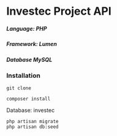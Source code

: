 # Investec Project API

##### Language: PHP
##### Framework: Lumen
##### Database MySQL

### Installation
````
git clone

composer install
````

Database: investec

````
php artisan migrate
php artisan db:seed
````
